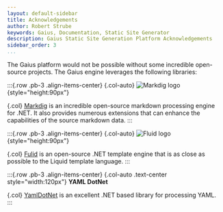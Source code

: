 ```yaml
---
layout: default-sidebar
title: Acknowledgements
author: Robert Strube
keywords: Gaius, Documentation, Static Site Generator
description: Gaius Static Site Generation Platform Acknowledgements
sidebar_order: 3
...
```


The Gaius platform would not be possible without some incredible open-source projects.  The Gaius engine leverages the following libraries:

:::{.row .pb-3 .align-items-center}
{.col-auto}
![Markdig logo]({{site.url}}/images/pages/acknowledgements/markdig-logo.png){style="height:90px"}

{.col}
[Markdig](https://github.com/lunet-io/markdig/) is an incredible open-source markdown processing engine for .NET.  It also provides numerous extensions that can enhance the capabilities of the source markdown data.
:::

:::{.row .pb-3 .align-items-center}
{.col-auto}
![Fluid logo]({{site.url}}/images/pages/acknowledgements/fluid-logo.png){style="height:90px"}

{.col}
[Fulid](https://github.com/sebastienros/fluid) is an open-source .NET template engine that is as close as possible to the Liquid template language.
:::

:::{.row .pb-3 .align-items-center}
{.col-auto .text-center style="width:120px"}
**YAML DotNet**

{.col}
[YamlDotNet](https://github.com/aaubry/YamlDotNet) is an excellent .NET based library for processing YAML.
:::